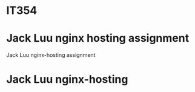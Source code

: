 # IT354
# Jack Luu nginx hosting assignment
Jack Luu nginx-hosting assignment
# Jack Luu nginx-hosting
